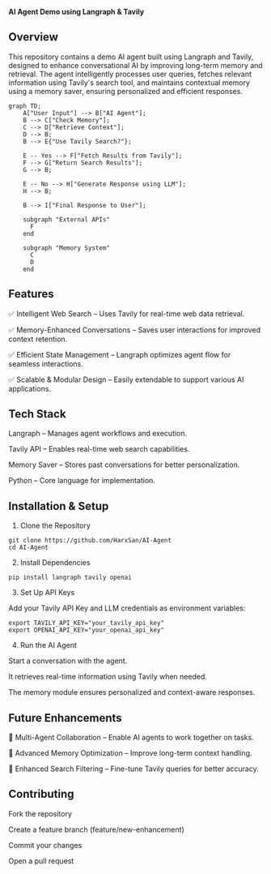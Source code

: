 **AI Agent Demo using Langraph & Tavily**


Overview
---

This repository contains a demo AI agent built using Langraph and Tavily, designed to enhance conversational AI by improving long-term memory and retrieval. The agent intelligently processes user queries, fetches relevant information using Tavily's search tool, and maintains contextual memory using a memory saver, ensuring personalized and efficient responses.

```mermaid
graph TD;
    A["User Input"] --> B["AI Agent"];
    B --> C["Check Memory"];
    C --> D["Retrieve Context"];
    D --> B;
    B --> E{"Use Tavily Search?"};

    E -- Yes --> F["Fetch Results from Tavily"];
    F --> G["Return Search Results"];
    G --> B;
    
    E -- No --> H["Generate Response using LLM"];
    H --> B;

    B --> I["Final Response to User"];
    
    subgraph "External APIs"
      F
    end

    subgraph "Memory System"
      C
      D
    end

```

Features
---

✅ Intelligent Web Search – Uses Tavily for real-time web data retrieval.

✅ Memory-Enhanced Conversations – Saves user interactions for improved context retention.

✅ Efficient State Management – Langraph optimizes agent flow for seamless interactions.

✅ Scalable & Modular Design – Easily extendable to support various AI applications.


Tech Stack
---

Langraph – Manages agent workflows and execution.

Tavily API – Enables real-time web search capabilities.

Memory Saver – Stores past conversations for better personalization.

Python – Core language for implementation.


Installation & Setup
---

1. Clone the Repository

```
git clone https://github.com/HarxSan/AI-Agent
cd AI-Agent
```

2. Install Dependencies

```
pip install langraph tavily openai
```


3. Set Up API Keys

Add your Tavily API Key and LLM credentials as environment variables:

```
export TAVILY_API_KEY="your_tavily_api_key"
export OPENAI_API_KEY="your_openai_api_key"
```

4. Run the AI Agent

Start a conversation with the agent.

It retrieves real-time information using Tavily when needed.

The memory module ensures personalized and context-aware responses.

Future Enhancements
---

🔹 Multi-Agent Collaboration – Enable AI agents to work together on tasks.

🔹 Advanced Memory Optimization – Improve long-term context handling.

🔹 Enhanced Search Filtering – Fine-tune Tavily queries for better accuracy.

Contributing
---

Fork the repository

Create a feature branch (feature/new-enhancement)

Commit your changes

Open a pull request
